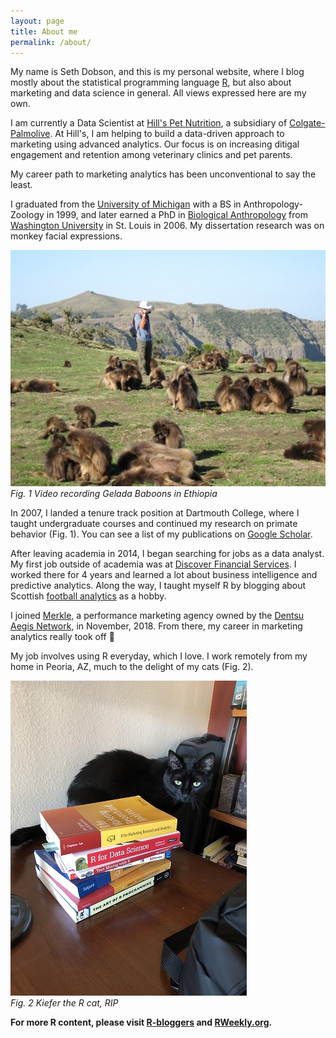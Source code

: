 ```yaml
---
layout: page
title: About me
permalink: /about/
---
```


My name is Seth Dobson, and this is my personal website, where I blog mostly about the statistical programming language [R](https://www.r-project.org/about.html), but also about marketing and data science in general. All views expressed here are my own.

I am currently a Data Scientist at [Hill's Pet Nutrition](https://www.hillspet.com/), a subsidiary of [Colgate-Palmolive](https://www.colgatepalmolive.com/en-us). At Hill's, I am helping to build a data-driven approach to marketing using advanced analytics. Our focus is on increasing ditigal engagement and retention among veterinary clinics and pet parents.

My career path to marketing analytics has been unconventional to say the least.

I graduated from the [University of Michigan](https://umich.edu/) with a BS in Anthropology-Zoology in 1999, and later earned a PhD in [Biological Anthropology](https://physanth.org/career/career-biological-anthropology/) from [Washington University](https://wustl.edu/) in St. Louis in 2006. My dissertation research was on monkey facial expressions.


![](/images/me-in-ethiopia-with-geladas.jpg)
<br>*Fig. 1 Video recording Gelada Baboons in Ethiopia*


In 2007, I landed a tenure track position at Dartmouth College, where I taught undergraduate courses and continued my research on primate behavior (Fig. 1). You can see a list of my publications on [Google Scholar](https://scholar.google.com/citations?user=ndsicGMAAAAJ&hl=en). 

After leaving academia in 2014,  I began searching for jobs as a data analyst. My first job outside of academia was at [Discover Financial Services](https://www.discover.com/). I worked there for 4 years and learned a lot about business intelligence and predictive analytics. Along the way, I taught myself R by blogging about Scottish [football analytics](http://fitbafancystats.blogspot.com/) as a hobby.

I joined [Merkle](https://www.merkleinc.com/), a performance marketing agency owned by the [Dentsu Aegis Network](https://www.dentsuaegisnetwork.com/), in November, 2018. From there, my career in marketing analytics really took off 🚀

My job involves using R everyday, which I love. I work remotely from my home in Peoria, AZ, much to the delight of my cats (Fig. 2).


![](/images/kiefer-with-r-books.jpg)
<br>*Fig. 2 Kiefer the R cat, RIP*

**For more R content, please visit [R-bloggers](https://www.r-bloggers.com/) and [RWeekly.org](https://rweekly.org/).**
